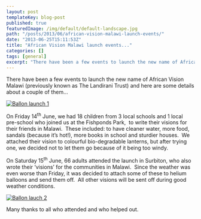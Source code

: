 ```yaml
---
layout: post
templateKey: blog-post
published: true
featuredImage: /img/default/default-landscape.jpg
path: "/posts/2013/06/african-vision-malawi-launch-events/"
date: "2013-06-25T15:11:53Z"
title: "African Vision Malawi launch events..."
categories: []
tags: [general]
excerpt: "There have been a few events to launch the new name of African Vision Malawi (previously known as T..."
---
```


There have been a few events to launch the new name of African Vision Malawi (previously known as The Landirani Trust) and here are some details about a couple of them...

[![Ballon launch 1](https://f000.backblazeb2.com/file/avm-wp-uploads/2013/06/P1040912-300x224.jpg)](https://f000.backblazeb2.com/file/avm-wp-uploads/2013/06/P1040912.jpg)

On Friday 14<sup>th</sup> June, we had 18 children from 3 local schools and 1 local pre-school who joined us at the Fishponds Park,  to write their visions for their friends in Malawi.  These included: to have cleaner water, more food, sandals (because it’s hot!), more books in school and sturdier houses.  We attached their vision to colourful bio-degradable lanterns, but after trying one, we decided not to let them go because of it being too windy.

On Saturday 15<sup>th</sup> June, 66 adults attended the launch in Surbiton, who also wrote their ‘visions’ for the communities in Malawi.  Since the weather was even worse than Friday, it was decided to attach some of these to helium balloons and send them off.  All other visions will be sent off during good weather conditions.

[![Ballon lauch 2](https://f000.backblazeb2.com/file/avm-wp-uploads/2013/06/DSC02440-168x300.jpg)](https://f000.backblazeb2.com/file/avm-wp-uploads/2013/06/DSC02440.jpg)

Many thanks to all who attended and who helped out.
